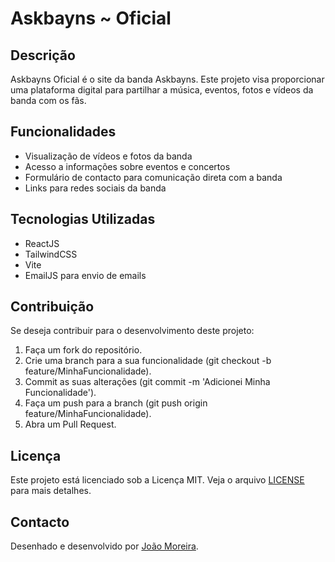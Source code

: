 # Askbayns ~ Oficial

## Descrição
Askbayns Oficial é o site da banda Askbayns. Este projeto visa proporcionar uma plataforma digital para partilhar a música, eventos, fotos e vídeos da banda com os fãs.


## Funcionalidades
- Visualização de vídeos e fotos da banda
- Acesso a informações sobre eventos e concertos
- Formulário de contacto para comunicação direta com a banda
- Links para redes sociais da banda


## Tecnologias Utilizadas
- ReactJS
- TailwindCSS
- Vite
- EmailJS para envio de emails


## Contribuição

Se deseja contribuir para o desenvolvimento deste projeto:
1. Faça um fork do repositório.
2. Crie uma branch para a sua funcionalidade (git checkout -b feature/MinhaFuncionalidade).
3. Commit as suas alterações (git commit -m 'Adicionei Minha Funcionalidade').
4. Faça um push para a branch (git push origin feature/MinhaFuncionalidade).
5. Abra um Pull Request.


## Licença
Este projeto está licenciado sob a Licença MIT. Veja o arquivo [LICENSE](LICENSE) para mais detalhes.


## Contacto
Desenhado e desenvolvido por [João Moreira](mailto:joaosmoreira86@gmail.com).